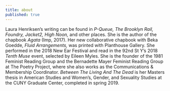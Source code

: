 ```yaml
---
title: about
published: true
---
```


Laura Henriksen&rsquo;s writing can be found in _P-Queue, The Brooklyn Rail, Foundry, Jacket2, High Noon,_ and other places. She is the author of the chapbook _Agata_ (Imp, 2017). Her new collaborative chapbook with Beka Goedde, _Fluid Arrangements,_ was printed with Planthouse Gallery. She performed in the 2018 New Ear Festival and read in the 92nd St Y’s 2018 _Tenth Muse_ event, selected by Eileen Myles. She is the founder of the 1981 Feminist Reading Group and the Bernadette Mayer Feminist Reading Group at The Poetry Project, where she also works as the Communications & Membership Coordinator. _Between The Living And The Dead_ is her Masters thesis in American Studies and Women&rsquo;s, Gender, and Sexuality Studies at the CUNY Graduate Center, completed in spring 2019.